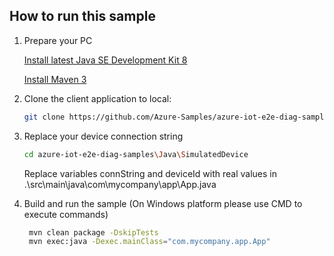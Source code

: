 ## How to run this sample

1. Prepare your PC

    [Install latest Java SE Development Kit 8](http://www.oracle.com/technetwork/java/javase/downloads/jdk8-downloads-2133151.html)

    [Install Maven 3](https://maven.apache.org/install.html)

2. Clone the client application to local:

   ```bash
   git clone https://github.com/Azure-Samples/azure-iot-e2e-diag-samples.git
   ```

3. Replace your device connection string

    ```bash
    cd azure-iot-e2e-diag-samples\Java\SimulatedDevice
    ```
    Replace variables connString and deviceId with real values in .\src\main\java\com\mycompany\app\App.java

4. Build and run the sample (On Windows platform please use CMD to execute commands)

   ```bash
    mvn clean package -DskipTests
    mvn exec:java -Dexec.mainClass="com.mycompany.app.App"
   ```
